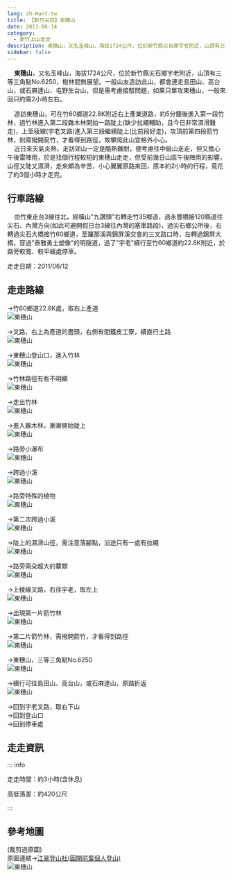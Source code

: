 ```yaml
---
lang: zh-Hant-tw
title: 【新竹尖石】東穗山
date: 2011-06-14
category: 
  - 新竹上山走走
description: 東穗山，又名玉峰山，海拔1724公尺，位於新竹縣尖石鄉宇老附近，山頂有三等三角點No.6250，樹林間無展望。一般山友造訪此山，都會連走島田山、高台山，或石麻達山、屯野生台山，但是需考慮接駁問題，如果只單攻東穗山，一般來回只約需2小時左右。
sidebar: false
---
```


    **東穗山**，又名玉峰山，海拔1724公尺，位於新竹縣尖石鄉宇老附近，山頂有三等三角點No.6250，樹林間無展望。一般山友造訪此山，都會連走島田山、高台山，或石麻達山、屯野生台山，但是需考慮接駁問題，如果只單攻東穗山，一般來回只約需2小時左右。  

<!-- more -->

    造訪東穗山，可在竹60鄉道22.8K附近右上產業道路，約5分鐘後進入第一段竹林，過竹林進入第二段雜木林開始一路陡上(缺少拉繩輔助，且今日非常濕滑難走)，上至稜線(宇老叉路)進入第三段繼續陡上(比前段好走)，攻頂前第四段箭竹林，則需撥開箭竹，才看得到路徑，故攀爬此山宜格外小心。  
    近日來天氣炎熱，走訪郊山一定是酷熱難耐，便考慮往中級山走走，但又擔心午後雷陣雨，於是找個行程較短的東穗山走走，但受前幾日山區午後陣雨的影響，山徑又陡又濕滑，走來頗為辛苦，小心翼翼原路來回，原本約2小時的行程，竟花了約3個小時才走完。

## 行車路線
    由竹東走台3線往北，經橫山"九讚頭"右轉走竹35鄉道，過永豐橋接120縣道往尖石、內灣方向(如此可避開假日台3線往內灣的塞車路段)，過尖石鄉公所後，右轉過尖石大橋接竹60鄉道，至羅那溪與錦屏溪交會的三叉路口時，左轉過錦屏大橋，穿過"泰雅勇士塑像"的明隧道，過了"宇老"續行至竹60鄉道約22.8K附近，於路旁較寬、較平緩處停車。

走走日期：2011/06/12

## 走走路線
→竹60鄉道22.8K處，取右上產道  
![東穗山](https://1013399.github.io/image-4/245/189468358_l.jpg)

→叉路，右上為產道的盡頭，右側有間鐵皮工寮，續直行土路  
![東穗山](https://1013399.github.io/image-4/245/189468377_l.jpg)

→東穗山登山口，進入竹林  
![東穗山](https://1013399.github.io/image-4/245/189468389_l.jpg)

→竹林路徑有些不明顯  
![東穗山](https://1013399.github.io/image-4/245/189468457_l.jpg)

→走出竹林  
![東穗山](https://1013399.github.io/image-4/245/189468452_l.jpg)

→進入雜木林，漸漸開始陡上  
![東穗山](https://1013399.github.io/image-4/245/189468396_l.jpg)

→路旁小瀑布  
![東穗山](https://1013399.github.io/image-4/245/189468404_l.jpg)

→跨過小溪  
![東穗山](https://1013399.github.io/image-4/245/189468449_l.jpg)

→路旁特殊的植物  
![東穗山](https://1013399.github.io/image-4/245/189468445_l.jpg)

→第二次跨過小溪  
![東穗山](https://1013399.github.io/image-4/245/189468410_l.jpg)

→陡上的濕滑山徑，需注意落腳點，沿途只有一處有拉繩  
![東穗山](https://1013399.github.io/image-4/245/189468415_l.jpg)

→路旁兩朵超大的蕈類  
![東穗山](https://1013399.github.io/image-4/245/189468438_l.jpg)

→上稜線叉路，右往宇老，取左上  
![東穗山](https://1013399.github.io/image-4/245/189468418_l.jpg)

→出現第一片箭竹林  
![東穗山](https://1013399.github.io/image-4/245/189468433_l.jpg)

→第二片箭竹林，需撥開箭竹，才看得到路徑  
![東穗山](https://1013399.github.io/image-4/245/189468420_l.jpg)

→東穗山，三等三角點No.6250  
![東穗山](https://1013399.github.io/image-4/245/189468423_l.jpg)

→續行可往島田山、高台山，或石麻達山，原路折返  
![東穗山](https://1013399.github.io/image-4/245/189468430_l.jpg)

→回到宇老叉路，取右下山  
→回到登山口  
→回到停車處

## 走走資訊

::: info

走走時間：約3小時(含休息)

高低落差：約420公尺

:::

## 參考地圖
(裁剪過原圖)  
原圖連結→[江翠登山社(圓開前輩個人登山)](http://ms1.ctjh.tpc.edu.tw/~uank3/090823chat.htm)  
![東穗山](https://1013399.github.io/image-4/245/189468831_l.jpg)